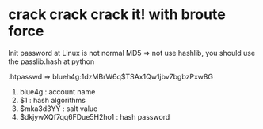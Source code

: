 # crack crack crack it! with broute force

Init password at Linux is not normal MD5
=> not use hashlib, you should use the passlib.hash at python

.htpasswd
=> blueh4g:$1$dzMBrW6q$TSAx1Qw1jbv7bgbzPxw8G
1. blue4g : account name
2. $1 : hash algorithms
3. $mka3d3YY : salt value
4. $dkjywXQf7qq6FDue5H2ho1 : hash password








